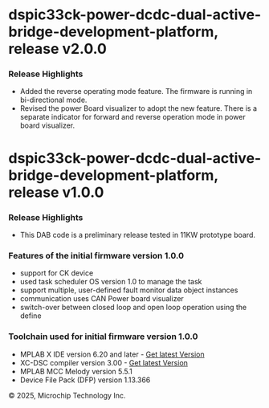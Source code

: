 # dspic33ck-power-dcdc-dual-active-bridge-development-platform, release v2.0.0
### Release Highlights
* Added the reverse operating mode feature. The firmware is running in bi-directional mode. 
* Revised the power Board visualizer to adopt the new feature. There is a separate indicator for forward and reverse operation mode in power board visualizer.

# dspic33ck-power-dcdc-dual-active-bridge-development-platform, release v1.0.0
### Release Highlights
* This DAB code is a preliminary release tested in 11KW prototype board. 

### Features of the initial firmware version 1.0.0
* support for CK device 
* used task scheduler OS version 1.0 to manage the task 
* support multiple, user-defined fault monitor data object instances
* communication uses CAN Power board visualizer 
* switch-over between closed loop and open loop operation using the define

### Toolchain used for initial firmware version 1.0.0
* MPLAB X IDE version 6.20 and later - [Get latest Version](https://www.microchip.com/mplabx)
* XC-DSC compiler version 3.00 - [Get latest Version](https://www.microchip.com/xc16)
* MPLAB MCC Melody version 5.5.1 
* Device File Pack (DFP) version 1.13.366
	
&copy; 2025, Microchip Technology Inc.